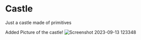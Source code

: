 # Castle
Just a castle made of primitives

Added Picture of the castle!
![Screenshot 2023-09-13 123348](https://github.com/Twitchton/Castle/assets/97464794/a6012a60-febf-4991-9a9a-138e06939a9f)
